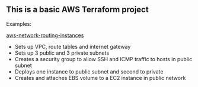 ## This is a basic AWS Terraform project


Examples:

[aws-network-routing-instances](https://github.com/lestex/terraform-aws/tree/master/01%20-%20aws-network-routing-instances)
    
- Sets up VPC, route tables and internet gateway
- Sets up 3 public and 3 private subnets
- Creates a security group to allow SSH and ICMP traffic to hosts in public subnet
- Deploys one instance to public subnet and second to private
- Creates and attaches EBS volume to a EC2 instance in public network
